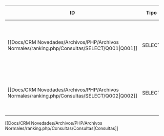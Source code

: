 | ID                                                                                       | Tipo   | Archivo Origen                                                                                | Modulo Funcional   | Base de Datos    | Tablas Afectadas | Joins | Objetivo                                                                        | Impacto | Observacion |
| ---------------------------------------------------------------------------------------- | ------ | --------------------------------------------------------------------------------------------- | ------------------ | ---------------- | ---------------- | ----- | ------------------------------------------------------------------------------- | ------- | ----------- |
| [[Docs/CRM Novedades/Archivos/PHP/Archivos Normales/ranking.php/Consultas/SELECT/Q001\|Q001]] | SELECT | [[Docs/CRM Novedades/Archivos/PHP/Archivos Normales/ranking.php/Consultas/Consultas\|ranking.php]] | Cálculo de ranking | gyssrl_novedades | sw_rankingValor  | -     | Obtener los rangos de valores para asignar un ranking según el monto ( $valor ) | Lectura |             |
| [[Docs/CRM Novedades/Archivos/PHP/Archivos Normales/ranking.php/Consultas/SELECT/Q002\|Q002]] | SELECT | [[Docs/CRM Novedades/Archivos/PHP/Archivos Normales/ranking.php/Consultas/Consultas\|ranking.php]] | Cálculo de ranking | gyssrl_novedades | sw_canales       | -     | Obtener el ranking del canal de venta actual ( $canal_venta )                   | Lectura |             |

[[Docs/CRM Novedades/Archivos/PHP/Archivos Normales/ranking.php/Consultas/Consultas|Consultas]]